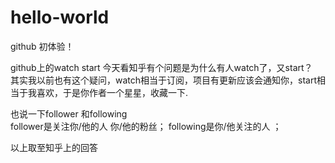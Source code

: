 # hello-world
github 初体验！  

github上的watch  start 今天看知乎有个问题是为什么有人watch了，又start？  
其实我以前也有这个疑问，watch相当于订阅，项目有更新应该会通知你，start相当于我喜欢，于是你作者一个星星，收藏一下.
  
也说一下follower 和following  
follower是关注你/他的人 你/他的粉丝；
following是你/他关注的人 ；  
  
  
以上取至知乎上的回答
